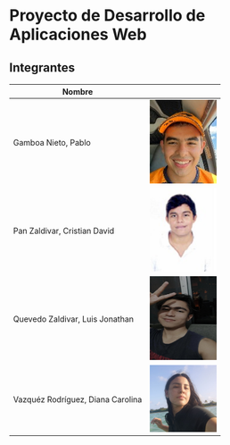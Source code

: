 # Proyecto de Desarrollo de Aplicaciones Web

## Integrantes 

| Nombre | <!-- --> |
|--------|-|
|Gamboa Nieto, Pablo|<img src="./img/ProfilePicPablo2.jpeg" width="120" height="150">|
|Pan Zaldivar, Cristian David| <img src="./img/cristianPan.jpeg" width="120" height="150"> |
|Quevedo Zaldivar, Luis Jonathan| <img src="./img/Luis.jpeg" width="120" height="150">|
|Vazquéz Rodríguez, Diana Carolina| <img src="./img/DianaVazquez.png" width="120" height="120"> |
